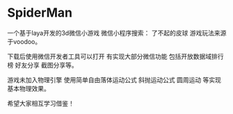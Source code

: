 # SpiderMan

一个基于laya开发的3d微信小游戏 微信小程序搜索： 了不起的皮球  游戏玩法来源于voodoo。

下载后使用微信开发者工具可以打开 有实现大部分微信功能 包括开放数据域排行榜 好友分享  截图分享等。

游戏未加入物理引擎 使用简单自由落体运动公式 斜抛运动公式 圆周运动 等实现基本物理效果。

希望大家相互学习借鉴！

